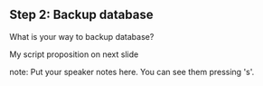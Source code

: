 ## Step 2: Backup database

What is your way to backup database?

My script proposition on next slide

note:
    Put your speaker notes here.
    You can see them pressing 's'.
